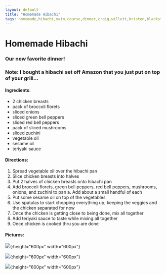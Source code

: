 ```yaml
---
layout: default
title: "Homemade Hibachi"
tags: homemade,hibachi,main,course,dinner,craig,willett,kristen,blackstone
---
```

# Homemade Hibachi

### Our new favorite dinner!

### Note: I bought a hibachi set off Amazon that you just put on top of your grill...

#### Ingredients:
- 2 chicken breasts
- pack of broccoli florets
- sliced onions
- sliced green bell peppers
- sliced red bell peppers
- pack of sliced mushrooms
- sliced zuchini
- vegetable oil
- sesame oil
- teriyaki sauce

#### Directions:
1. Spread vegetable oil over the hibachi pan
2. Slice chicken breasts into halves
3. Put 2 halves of chicken breasts onto hibachi pan
4. Add broccoli florets, green bell peppers, red bell peppers, mushrooms, onions, and zuchini to pan
  a. Add about a small  handful of each
5. Put some sesame oil on top of the vegetables
6. Use spatulas to start chopping everything up; keeping the veggies and the chicken separated for now
7. Once the chicken is getting close to being done, mix all together
8. Add teriyaki sauce to taste while mixing all together
9. Once chicken is cooked thru you are done

#### Pictures:
![]({{site.github.url}}/MainDishes/Images/HomemadeHibachi1.jpg){:height="600px" width="600px"}

![]({{site.github.url}}/MainDishes/Images/HomemadeHibachi2.jpg){:height="600px" width="600px"}

![]({{site.github.url}}/MainDishes/Images/HomemadeHibachi3.jpg){:height="600px" width="600px"}

